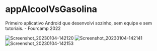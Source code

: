# appAlcoolVsGasolina
Primeiro aplicativo Android que desenvolvi sozinho, sem equipe e sem tutoriais. - Fourcamp 2022


![Screenshot_20230104-142120](https://user-images.githubusercontent.com/77510058/210614239-30a3dc97-7542-4388-8c6e-9d6186cad44f.png)
![Screenshot_20230104-142141](https://user-images.githubusercontent.com/77510058/210614249-c1d9b76d-ebb3-475c-93fd-37fe506082ee.png)
![Screenshot_20230104-142153](https://user-images.githubusercontent.com/77510058/210614263-8d4d94fc-b0a4-44ed-8fd6-6071c77cab66.png)

